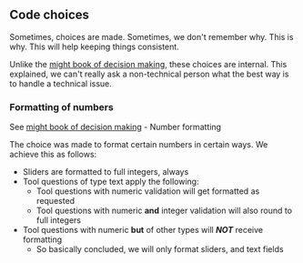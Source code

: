 ## Code choices

Sometimes, choices are made. Sometimes, we don't remember why. This is why.
This will help keeping things consistent.

Unlike the [might book of decision making](./the-mighty-book-of-decision-making.md),
these choices are internal. This explained, we can't really ask a non-technical
person what the best way is to handle a technical issue.

### Formatting of numbers
See [might book of decision making](./the-mighty-book-of-decision-making.md) - Number formatting

The choice was made to format certain numbers in certain ways. We achieve this
as follows:
- Sliders are formatted to full integers, always
- Tool questions of type text apply the following:
  - Tool questions with numeric validation will get formatted as requested
  - Tool questions with numeric **and** integer validation will also round to full integers
- Tool questions with numeric **but** of other types will _**NOT**_ receive formatting
  - So basically concluded, we will only format sliders, and text fields
